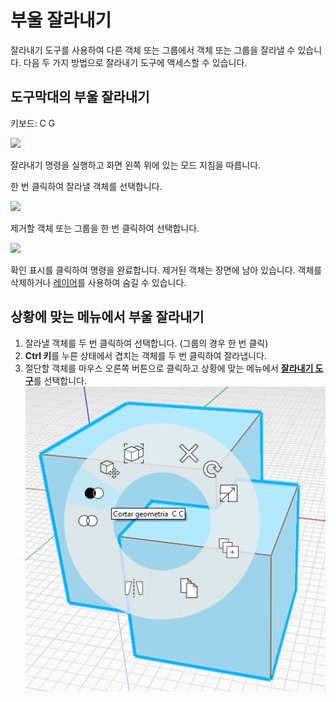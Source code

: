 # 부울 잘라내기

잘라내기 도구를 사용하여 다른 객체 또는 그룹에서 객체 또는 그룹을 잘라낼 수 있습니다. 다음 두 가지 방법으로 잘라내기 도구에 액세스할 수 있습니다.

## 도구막대의 부울 잘라내기

키보드: C G

![](../.gitbook/assets/cut\_tool.png)

잘라내기 명령을 실행하고 화면 왼쪽 위에 있는 모드 지침을 따릅니다.

한 번 클릭하여 잘라낼 객체를 선택합니다.

![](../.gitbook/assets/boolean\_cut.png)

제거할 객체 또는 그룹을 한 번 클릭하여 선택합니다.

![](../.gitbook/assets/boolean\_cut2.png)

확인 표시를 클릭하여 명령을 완료합니다. 제거된 객체는 장면에 남아 있습니다. 객체를 삭제하거나 [레이어](layers.md)를 사용하여 숨길 수 있습니다.

## 상황에 맞는 메뉴에서 부울 잘라내기

1. 잘라낼 객체를 두 번 클릭하여 선택합니다. (그룹의 경우 한 번 클릭)
2. **Ctrl 키**를 누른 상태에서 겹치는 객체를 두 번 클릭하여 잘라냅니다.
3. 절단할 객체를 마우스 오른쪽 버튼으로 클릭하고 상황에 맞는 메뉴에서 [**잘라내기 도구**](https://github.com/FormIt3D/autodesk-formit-360-windows-help/tree/c377e7b8a3b8e43e684321d0b7de867608d317a3/tool-library/boolean-operations.md)를 선택합니다. ![](<../.gitbook/assets/cut tool.png>)
